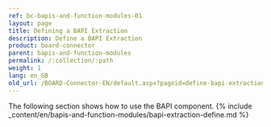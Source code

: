 ```yaml
---
ref: bc-bapis-and-function-modules-01
layout: page
title: Defining a BAPI Extraction
description: Define a BAPI Extraction
product: board-connector
parent: bapis-and-function-modules
permalink: /:collection/:path
weight: 1
lang: en_GB
old_url: /BOARD-Connector-EN/default.aspx?pageid=define-bapi-extraction
---
```

The following section shows how to use the BAPI component.
{% include _content/en/bapis-and-function-modules/bapi-extraction-define.md %}


